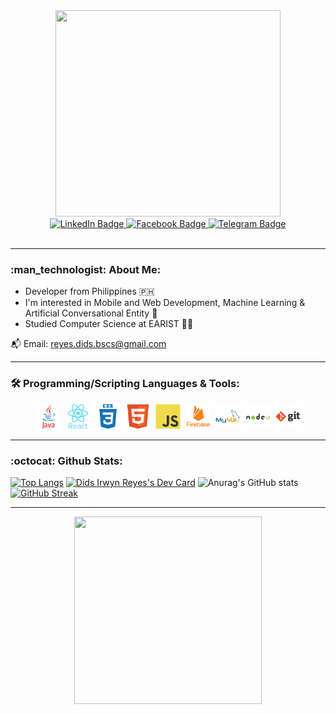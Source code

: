 <div id="header" align="center">
  <img src="https://media.giphy.com/media/VGcVZyreAU2UewDI81/giphy.gif" height = "330" width="360"/>
</div>

<div id="badges" align="center">
  <a href="https://www.linkedin.com/in/dids-irwyn-reyes-605214159" target="_blank"/>
<img src="https://img.shields.io/badge/LinkedIn-blue?style=for-the-badge&logo=linkedin&logoColor=white" alt="LinkedIn Badge"/>
  </a>
  <a href="https://www.facebook.com/didsirwyn.reyes/">
<img src="https://camo.githubusercontent.com/ae469df0ca892760cf6edd0c12b154d6d18dd56c019ad0fc12d881c17d3db3d3/68747470733a2f2f696d672e736869656c64732e696f2f7374617469632f76313f7374796c653d666f722d7468652d6261646765266d6573736167653d46616365626f6f6b26636f6c6f723d313837374632266c6f676f3d46616365626f6f6b266c6f676f436f6c6f723d464646464646266c6162656c3d" alt="Facebook Badge"/>
  </a>
  <a href="https://t.me/skedaddl3">
<img src="https://camo.githubusercontent.com/6f137f6e48f123181ee64838b8aa29e5e3cf4e69a8999e7056f4df2e3331c4b9/68747470733a2f2f696d672e736869656c64732e696f2f7374617469632f76313f7374796c653d666f722d7468652d6261646765266d6573736167653d54656c656772616d26636f6c6f723d323641354534266c6f676f3d54656c656772616d266c6f676f436f6c6f723d464646464646266c6162656c3d" alt="Telegram Badge"/>
  </a>
  <!--<a href="https://open.spotify.com/user/rdids?si=3g1qV3MjRQKM5AF_ecGW0A&utm_source=copy-link">
<img src="https://camo.githubusercontent.com/f63f025c4f4797f4e0cf1904d1c87d02179a369b11948d5023af396d30dcad7b/68747470733a2f2f696d672e736869656c64732e696f2f7374617469632f76313f7374796c653d666f722d7468652d6261646765266d6573736167653d53706f7469667926636f6c6f723d314442393534266c6f676f3d53706f74696679266c6f676f436f6c6f723d464646464646266c6162656c3d" alt="Spotify Badge"/>
  </a>
-->
</div>

<div align="center">
<img src="https://komarev.com/ghpvc/?username=skedaddl3" alt=""/>
</div>

<hr/>


<h3>:man_technologist: About Me:</h3>

- Developer from Philippines :philippines:
- I'm interested in Mobile and Web Development, Machine Learning & Artificial Conversational Entity :robot:
- Studied Computer Science at EARIST :man_student:

:mailbox_with_mail: Email: reyes.dids.bscs@gmail.com

<hr/>

### :hammer_and_wrench: Programming/Scripting Languages & Tools:
<div align="center">
  <img src="https://github.com/devicons/devicon/blob/master/icons/java/java-original-wordmark.svg" title="Java" alt="Java" width="40" height="40"/>&nbsp;
  <img src="https://github.com/devicons/devicon/blob/master/icons/react/react-original-wordmark.svg" title="React" alt="React" width="40" height="40"/>&nbsp;
<!-- UWL
<img src="https://github.com/devicons/devicon/blob/master/icons/flutter/flutter-original.svg" title="Flutter" alt="Flutter" width="40" height="40"/>&nbsp;
<img src="https://github.com/devicons/devicon/blob/master/icons/gatsby/gatsby-original.svg" title="Gatsby"  alt="Gatsby" width="40" height="40"/>&nbsp;
  <img src="https://github.com/devicons/devicon/blob/master/icons/redux/redux-original.svg" title="Redux" alt="Redux " width="40" height="40"/>&nbsp;
  <img src="https://github.com/devicons/devicon/blob/master/icons/amazonwebservices/amazonwebservices-plain-wordmark.svg" title="AWS" alt="AWS" width="40" height="40"/>&nbsp;
-->
  <img src="https://github.com/devicons/devicon/blob/master/icons/css3/css3-plain-wordmark.svg"  title="CSS3" alt="CSS" width="40" height="40"/>&nbsp;
  <img src="https://github.com/devicons/devicon/blob/master/icons/html5/html5-original.svg" title="HTML5" alt="HTML" width="40" height="40"/>&nbsp;
  <img src="https://github.com/devicons/devicon/blob/master/icons/javascript/javascript-original.svg" title="JavaScript" alt="JavaScript" width="40" height="40"/>&nbsp;
  <img src="https://github.com/devicons/devicon/blob/master/icons/firebase/firebase-plain-wordmark.svg" title="Firebase" alt="Firebase" width="40" height="40"/>&nbsp;
  <img src="https://github.com/devicons/devicon/blob/master/icons/mysql/mysql-original-wordmark.svg" title="MySQL"  alt="MySQL" width="40" height="40"/>&nbsp;
  <img src="https://github.com/devicons/devicon/blob/master/icons/nodejs/nodejs-original-wordmark.svg" title="NodeJS" alt="NodeJS" width="40" height="40"/>&nbsp;
  <img src="https://github.com/devicons/devicon/blob/master/icons/git/git-original-wordmark.svg" title="Git" **alt="Git" width="40" height="40"/>
</div>

<hr/>

### :octocat: Github Stats:

[![Top Langs](https://github-readme-stats.vercel.app/api/top-langs/?username=skedaddl3&langs_count=8&theme=vue-dark)](https://github.com/anuraghazra/github-readme-stats) <a href="https://app.daily.dev/dids"><img src="https://api.daily.dev/devcards/ce5ad37da6594d2796a52f450555d4b3.png?r=1i4" width="300" alt="Dids Irwyn Reyes's Dev Card"/></a>  ![Anurag's GitHub stats](https://github-readme-stats.vercel.app/api?username=skedaddl3&theme=dark&show_icons=true) [![GitHub Streak](http://github-readme-streak-stats.herokuapp.com?user=skedaddl3&theme=dracula&date_format=M%20j%5B%2C%20Y%5D)](https://git.io/streak-stats)

<hr/>

<div align="center">
<img src="https://media.giphy.com/media/f6hnhHkks8bk4jwjh3/giphy.gif" height="300" width="300"/>
</div>
